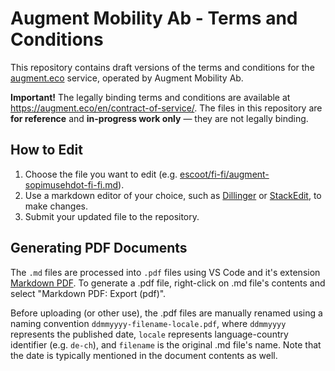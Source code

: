 # Augment Mobility Ab - Terms and Conditions

This repository contains draft versions of the terms and conditions for the [augment.eco](https://augment.eco) service, operated by Augment Mobility Ab.

**Important!** The legally binding terms and conditions are available at https://augment.eco/en/contract-of-service/. The files in this repository are **for reference** and **in-progress work only** — they are not legally binding.

## How to Edit

1. Choose the file you want to edit (e.g. [escoot/fi-fi/augment-sopimusehdot-fi-fi.md](./escoot/fi-fi/augment-sopimusehdot-fi-fi.md)).
2. Use a markdown editor of your choice, such as [Dillinger](https://dillinger.io) or [StackEdit](https://stackedit.io), to make changes.
3. Submit your updated file to the repository.

## Generating PDF Documents

The `.md` files are processed into `.pdf` files using VS Code and it's extension [Markdown PDF](https://marketplace.visualstudio.com/items?itemName=yzane.markdown-pdf). To generate a .pdf file, right-click on .md file's contents and select "Markdown PDF: Export (pdf)".

Before uploading (or other use), the .pdf files are manually renamed using a naming convention `ddmmyyyy-filename-locale.pdf`, where `ddmmyyyy` represents the published date, `locale` represents language-country identifier (e.g. `de-ch`), and `filename` is the original .md file's name. Note that the date is typically mentioned in the document contents as well.
